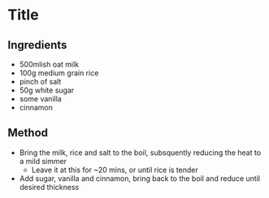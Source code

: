 
# Title

## Ingredients

- 500mlish oat milk
- 100g medium grain rice
- pinch of salt
- 50g white sugar
- some vanilla
- cinnamon

## Method

- Bring the milk, rice and salt to the boil, subsquently reducing the heat to a mild simmer
    - Leave it at this for ~20 mins, or until rice is tender
- Add sugar, vanilla and cinnamon, bring back to the boil and reduce until desired thickness

